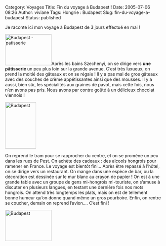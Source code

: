 Category: Voyages
Title: Fin du voyage à Budapest !
Date: 2005-07-06 08:26
Author: viviane
Tags: Hongrie : Budapest
Slug: fin-du-voyage-a-budapest
Status: published

Je raconte ici mon voyage à Budapest de 3 jours effectué en mai !

<img class="alignleft size-full wp-image-878" title="Budapest - patisserie" src="http://www.viviane-voyages.com/wp-content/uploads/2005/07/111.jpg" alt="Budapest - patisserie" width="150" height="100" />Après les bains Szechenyi, on se dirige vers <strong>une pâtisserie </strong>un peu plus loin sur la grande avenue. C’est très luxueux, on prend la moitié des gâteaux et on se régale ! Il y a pas mal de gros gâteaux avec des couches de crème appétissantes ainsi que des mousses. Il y a aussi, bien sûr, les spécialités aux graines de pavot, mais cette fois, nous n’en avons pas pris. Nous avons par contre goûté à un délicieux chocolat viennois !

<img class="aligncenter size-full wp-image-879" title="Budapest" src="http://www.viviane-voyages.com/wp-content/uploads/2005/07/28.jpg" alt="Budapest" width="100" height="150" />

On reprend le tram pour se rapprocher du centre, et on se promène un peu dans les rues de Pest. On achète des cadeaux : des alcools hongrois pour ramener en France. Le voyage est bientôt fini… Après être repassé à l’hôtel, on se dirige vers un restaurant. On mange dans une espèce de bar, ou la décoration est dessinée sur le mur blanc au crayon de papier ! On est à une grande table avec un groupe de gens mi-hongrois mi-touriste, on s’amuse à discuter en plusieurs langues, en testant une dernière fois nos mots hongrois. On attend très longtemps les plats, mais on est de tellement bonne humeur qu’on donne quand même un gros pourboire. Enfin, on rentre se coucher, demain on reprend l’avion…. C’est fini !

<img class="aligncenter size-full wp-image-880" title="Budapest" src="http://www.viviane-voyages.com/wp-content/uploads/2005/07/36.jpg" alt="Budapest" width="150" height="100" />